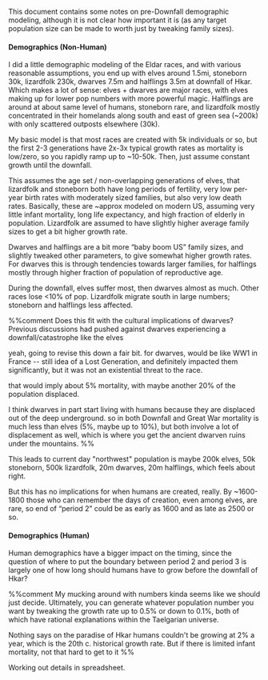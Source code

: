 This document contains some notes on pre-Downfall demographic modeling, although it is not clear how important it is (as any target population size can be made to worth just by tweaking family sizes).

#### Demographics (Non-Human)

I did a little demographic modeling of the Eldar races, and with various reasonable assumptions, you end up with elves around 1.5mi, stoneborn 30k, lizardfolk 230k, dwarves 7.5m and halflings 3.5m at downfall of Hkar. Which makes a lot of sense: elves + dwarves are major races, with elves making up for lower pop numbers with more powerful magic. Halflings are around at about same level of humans, stoneborn rare, and lizardfolk mostly concentrated in their homelands along south and east of green sea (~200k) with only scattered outposts elsewhere (30k). 

My basic model is that most races are created with 5k individuals or so, but the first 2-3 generations have 2x-3x typical growth rates as mortality is low/zero, so you rapidly ramp up to ~10-50k. Then, just assume constant growth until the downfall. 

This assumes the age set / non-overlapping generations of elves, that lizardfolk and stoneborn both have long periods of fertility, very low per-year birth rates with moderately sized families, but also very low death rates. Basically, these are ~approx modeled on modern US, assuming very little infant mortality, long life expectancy, and high fraction of elderly in population. Lizardfolk are assumed to have slightly higher average family sizes to get a bit higher growth rate.

Dwarves and halflings are a bit more “baby boom US” family sizes, and slightly tweaked other parameters, to give somewhat higher growth rates. For dwarves this is through tendencies towards larger families, for halflings mostly through higher fraction of population of reproductive age.

During the downfall, elves suffer most, then dwarves almost as much. Other races lose <10% of pop. Lizardfolk migrate south in large numbers; stoneborn and halflings less affected. 

%%comment
Does this fit with the cultural implications of dwarves? Previous discussions had pushed against dwarves experiencing a downfall/catastrophe like the elves

yeah, going to revise this down a fair bit. for dwarves, would be like WW1 in France -- still idea of a Lost Generation, and definitely impacted them significantly, but it was not an existential threat to the race.  
  
that would imply about 5% mortality, with maybe another 20% of the population displaced.  
  
I think dwarves in part start living with humans because they are displaced out of the deep underground. so in both Downfall and Great War mortality is much less than elves (5%, maybe up to 10%), but both involve a lot of displacement as well, which is where you get the ancient dwarven ruins under the mountains.
%%
  

This leads to current day "northwest" population is maybe 200k elves, 50k stoneborn, 500k lizardfolk, 20m dwarves, 20m halflings, which feels about right.

But this has no implications for when humans are created, really. By ~1600-1800 those who can remember the days of creation, even among elves, are rare, so end of “period 2” could be as early as 1600 and as late as 2500 or so. 

#### Demographics (Human)

Human demographics have a bigger impact on the timing, since the question of where to put the boundary between period 2 and period 3 is largely one of how long should humans have to grow before the downfall of Hkar?

%%comment
My mucking around with numbers kinda seems like we should just decide. Ultimately, you can generate whatever population number you want by tweaking the growth rate up to 0.5% or down to 0.1%, both of which have rational explanations within the Taelgarian universe.  
  
Nothing says on the paradise of Hkar humans couldn't be growing at 2% a year, which is the 20th c. historical growth rate. But if there is limited infant mortality, not that hard to get to it
%%

Working out details in spreadsheet.